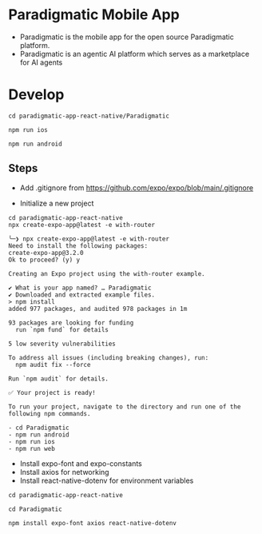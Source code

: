 # Paradigmatic Mobile App
- Paradigmatic is the mobile app for the open source Paradigmatic platform.
- Paradigmatic is an agentic AI platform which serves as a marketplace for AI agents

# Develop

```
cd paradigmatic-app-react-native/Paradigmatic

npm run ios

npm run android

```

## Steps 

* Add .gitignore from https://github.com/expo/expo/blob/main/.gitignore


* Initialize a new project
```
cd paradigmatic-app-react-native
npx create-expo-app@latest -e with-router
```

```
╰─❯ npx create-expo-app@latest -e with-router
Need to install the following packages:
create-expo-app@3.2.0
Ok to proceed? (y) y

Creating an Expo project using the with-router example.

✔ What is your app named? … Paradigmatic
✔ Downloaded and extracted example files.
> npm install
added 977 packages, and audited 978 packages in 1m

93 packages are looking for funding
  run `npm fund` for details

5 low severity vulnerabilities

To address all issues (including breaking changes), run:
  npm audit fix --force

Run `npm audit` for details.

✅ Your project is ready!

To run your project, navigate to the directory and run one of the following npm commands.

- cd Paradigmatic
- npm run android
- npm run ios
- npm run web
```

* Install expo-font and expo-constants
* Install axios for networking
* Install react-native-dotenv for environment variables

```
cd paradigmatic-app-react-native

cd Paradigmatic

npm install expo-font axios react-native-dotenv
```
